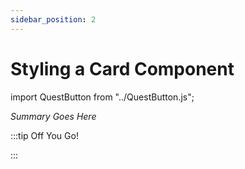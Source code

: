 ```yaml
---
sidebar_position: 2
---
```


# Styling a Card Component
import QuestButton from "../QuestButton.js";

_Summary Goes Here_

:::tip Off You Go!

<QuestButton text="Quest" />

:::

